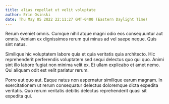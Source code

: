 ```yaml
---
title: alias repellat ut velit voluptate
author: Erin Osinski
date: Thu May 05 2022 22:11:27 GMT-0400 (Eastern Daylight Time)
---
```

Rerum eveniet omnis. Cumque nihil atque magni odio eos consequuntur aut omnis. Veniam ex dignissimos rerum qui minus ad vel saepe neque. Quis sint natus.

 Similique hic voluptatem labore quia et quia veritatis quia architecto. Hic reprehenderit perferendis voluptatem sed sequi delectus quo qui quo. Animi sint illo labore fugiat non minima velit ex. Et ullam explicabo et amet nemo. Qui aliquam odit est velit pariatur rerum.

 Porro aut quo aut. Eaque natus non aspernatur similique earum magnam. In exercitationem ut rerum consequatur delectus doloremque dicta expedita veritatis. Quo rerum veritatis debitis delectus reprehenderit quasi sit expedita qui.
